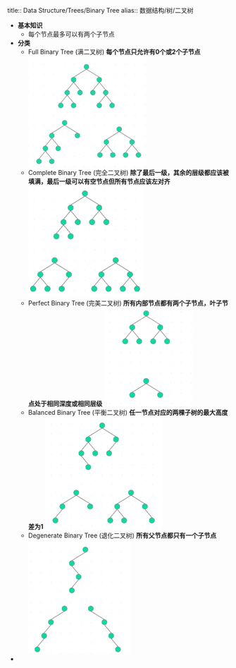 title:: Data Structure/Trees/Binary Tree
alias:: 数据结构/树/二叉树

- **基本知识**
	- 每个节点最多可以有两个子节点
- **分类**
	- Full Binary Tree (满二叉树)
	  **每个节点只允许有0个或2个子节点**
	  ![image.png](../assets/image_1647780676879_0.png)
	- Complete Binary Tree (完全二叉树)
	  **除了最后一级，其余的层级都应该被填满，最后一级可以有空节点但所有节点应该左对齐**![image.png](../assets/image_1647780798575_0.png)
	- Perfect Binary Tree (完美二叉树)
	  **所有内部节点都有两个子节点，叶子节点处于相同深度或相同层级**
	  ![image.png](../assets/image_1647781182489_0.png)
	- Balanced Binary Tree (平衡二叉树)
	  **任一节点对应的两棵子树的最大高度差为1**
	  ![image.png](../assets/image_1647781325074_0.png)
	- Degenerate Binary Tree (退化二叉树)
	  **所有父节点都只有一个子节点**
	  ![image.png](../assets/image_1647781499599_0.png)
-